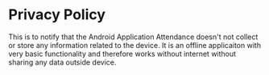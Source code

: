 # Privacy Policy
This is to notify that the Android Application Attendance doesn't not collect or store any information related to the device. It is an offline applicaiton with very basic functionality and therefore works without internet without sharing any data outside device.